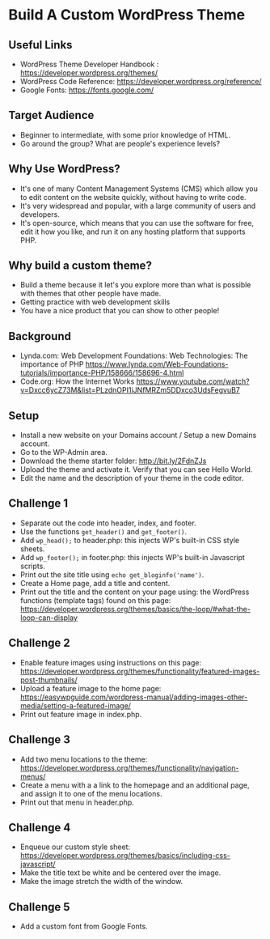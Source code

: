 # Build A Custom WordPress Theme

## Useful Links
* WordPress Theme Developer Handbook : https://developer.wordpress.org/themes/
* WordPress Code Reference: https://developer.wordpress.org/reference/
* Google Fonts: https://fonts.google.com/

## Target Audience
* Beginner to intermediate, with some prior knowledge of HTML.
* Go around the group? What are people's experience levels?

## Why Use WordPress?
* It's one of many Content Management Systems (CMS) which allow you to edit content on the website quickly, without having to write code.
* It's very widespread and popular, with a large community of users and developers.
* It's open-source, which means that you can use the software for free, edit it how you like, and run it on any hosting platform that supports PHP.

## Why build a custom theme?
* Build a theme because it let's you explore more than what is possible with themes that other people have made.
* Getting practice with web development skills
* You have a nice product that you can show to other people!

## Background
* Lynda.com: Web Development Foundations: Web Technologies: The importance of PHP https://www.lynda.com/Web-Foundations-tutorials/importance-PHP/158666/158696-4.html
* Code.org: How the Internet Works https://www.youtube.com/watch?v=Dxcc6ycZ73M&list=PLzdnOPI1iJNfMRZm5DDxco3UdsFegvuB7


## Setup
* Install a new website on your Domains account / Setup a new Domains account.
* Go to the WP-Admin area. 
* Download the theme starter folder: http://bit.ly/2FdnZJs
* Upload the theme and activate it. Verify that you can see Hello World.
* Edit the name and the description of your theme in the code editor.

## Challenge 1
* Separate out the code into header, index, and footer.
* Use the functions `get_header()` and `get_footer()`.
* Add `wp_head();` to header.php: this injects WP's built-in CSS style sheets.
* Add `wp_footer();` in footer.php: this injects WP's built-in Javascript scripts.
* Print out the site title using `echo get_bloginfo('name')`.
* Create a Home page, add a title and content.
* Print out the title and the content on your page using: the WordPress functions (template tags) found on this page: https://developer.wordpress.org/themes/basics/the-loop/#what-the-loop-can-display

## Challenge 2
* Enable feature images using instructions on this page: https://developer.wordpress.org/themes/functionality/featured-images-post-thumbnails/
* Upload a feature image to the home page: https://easywpguide.com/wordpress-manual/adding-images-other-media/setting-a-featured-image/
* Print out feature image in index.php.

## Challenge 3
* Add two menu locations to the theme: https://developer.wordpress.org/themes/functionality/navigation-menus/
* Create a menu with a a link to the homepage and an additional page, and assign it to one of the menu locations.
* Print out that menu in header.php. 

## Challenge 4
* Enqueue our custom style sheet: https://developer.wordpress.org/themes/basics/including-css-javascript/
* Make the title text be white and be centered over the image.
* Make the image stretch the width of the window.

## Challenge 5
* Add a custom font from Google Fonts.




